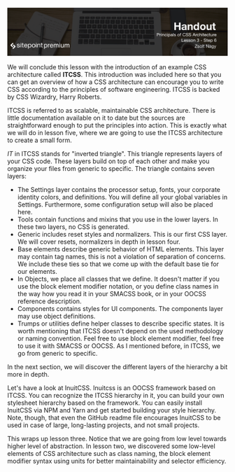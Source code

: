 ![](CSS_Architecture_handouts/headings/3.6.png)

We will conclude this lesson with the introduction of an example CSS architecture called **ITCSS**. This introduction was included here so that you can get an overview of how a CSS architecture can encourage you to write CSS according to the principles of software engineering. ITCSS is backed by CSS Wizardry, Harry Roberts.

ITCSS is referred to as scalable, maintainable CSS architecture. There is little documentation available on it to date but the sources are straightforward enough to put the principles into action. This is exactly what we will do in lesson five, where we are going to use the ITCSS architecture to create a small form.

*IT* in ITCSS stands for "inverted triangle". This triangle represents layers of your CSS code. These layers build on top of each other and make you organize your files from generic to specific. The triangle contains seven layers:

* The Settings layer contains the processor setup, fonts, your corporate identity colors, and definitions. You will define all your global variables in Settings. Furthermore, some configuration setup will also be placed here.
* Tools contain functions and mixins that you use in the lower layers. In these two layers, no CSS is generated.
* Generic includes reset styles and normalizers. This is our first CSS layer. We will cover resets, normalizers in depth in lesson four.
* Base elements describe generic behavior of HTML elements. This layer may contain tag names, this is not a violation of separation of concerns. We include these ties so that we come up with the default base tie for our elements.
* In Objects, we place all classes that we define. It doesn't matter if you use the block element modifier notation, or you define class names in the way how you read it in your SMACSS book, or in your OOCSS reference description.
* Components contains styles for UI components. The components layer may use object definitions.
* Trumps or utilities define helper classes to describe specific states. It is worth mentioning that ITCSS doesn't depend on the used methodology or naming convention. Feel free to use block element modifier, feel free to use it with SMACSS or OOCSS. As I mentioned before, in ITCSS, we go from generic to specific.

In the next section, we will discover the different layers of the hierarchy a bit more in depth.

Let's have a look at InuitCSS. Inuitcss is an OOCSS framework based on ITCSS. You can recognize the ITCSS hierarchy in it, you can build your own stylesheet hierarchy based on the framework. You can easily install InuitCSS via NPM and Yarn and get started building your style hierarchy. Note, though, that even the GitHub readme file encourages InuitCSS to be used in case of large, long-lasting projects, and not small projects.

This wraps up lesson three. Notice that we are going from low level towards higher level of abstraction. In lesson two, we discovered some low-level elements of CSS architecture such as class naming, the block element modifier syntax using units for better maintainability and selector efficiency.